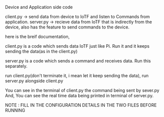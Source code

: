 Device and Application side code

client.py -> send data from device to IoTF and listen to Commands from application.
server.py -> recieve data from IoTF that is indirectly from the device, also has the feature to send commands to the device.

here is the breif documentation,

client.py is a code which sends data IoTF just like Pi. Run it and it keeps sending the data(as in the client.py)

server.py is a code which sends a command and receives data. Run this separately.

run client.py(don't terminate it, i mean let it keep sending the data), 
run server.py alongside client.py

You can see in the terminal of client.py the command being sent by sever.py
And, You can see the real time data being printed in terminal of server.py.

NOTE : FILL IN THE CONFIGURATION DETAILS IN THE TWO FILES BEFORE RUNNING
